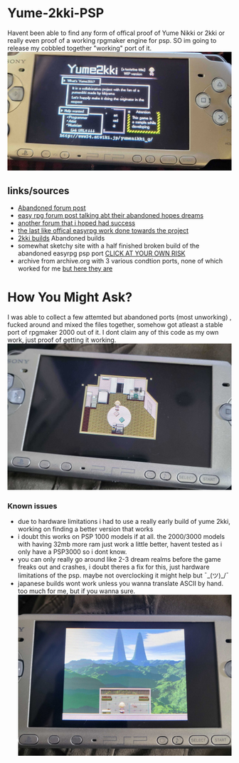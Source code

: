 # Yume-2kki-PSP
Havent been able to find any form of offical proof of Yume Nikki or 2kki or really even proof of a working rpgmaker engine for psp. SO im going to release my cobbled together "working" port of it.
![nikki psp](https://github.com/AlsoGreta/Yume-2kki-PSP/blob/main/20250730_225315.jpg)

## links/sources
- [Abandoned forum post](https://gbatemp.net/threads/yume-nikki-psp.365497/)
- [easy rpg forum post talking abt their abandoned hopes dreams](https://community.easyrpg.org/t/psp-support-port/278)
- [another forum that i hoped had success](https://archive.uboachan.net/yn/res/2833.xhtml)
- [the last like offical easyrpg work done towards the project](https://blog.easyrpg.org/2011/02/)
- [2kki builds](https://yume.wiki/2kki/Version_History)
  Abandoned builds
- somewhat sketchy site with a half finished broken build of the abandoned easyrpg psp port [CLICK AT YOUR OWN RISK](https://www.gamebrew.org/wiki/EasyRPG_PSP)
- archive from archive.org with 3 various condtion ports, none of which worked for me [but here they are](https://archive.org/details/easyrpg-psp-0.2.1-testing.7z)
# How You Might Ask?
I was able to collect a few attemted but abandoned ports (most unworking) , fucked around and mixed the files together, somehow got atleast a stable port of rpgmaker 2000 out of it. I dont claim any of this code as my own work, just proof of getting it working.
![nikki psp2](https://github.com/AlsoGreta/Yume-2kki-PSP/blob/main/20250806_165728-1.jpg)
### Known issues
- due to hardware limitations i had to use a really early build of yume 2kki, working on finding a better version that works
- i doubt this works on PSP 1000 models if at all. the 2000/3000 models with having 32mb more ram just work a little better, havent tested as i only have a PSP3000 so i dont know.
- you can only really go around like 2-3 dream realms before the game freaks out and crashes, i doubt theres a fix for this, just hardware limitations of the psp. maybe not overclocking it might help but ¯\_(ツ)_/¯
- japanese builds wont work unless you wanna translate ASCII by hand. too much for me, but if you wanna sure.
![nikki psp](https://github.com/AlsoGreta/Yume-2kki-PSP/blob/main/20250806_165747-1.jpg)
